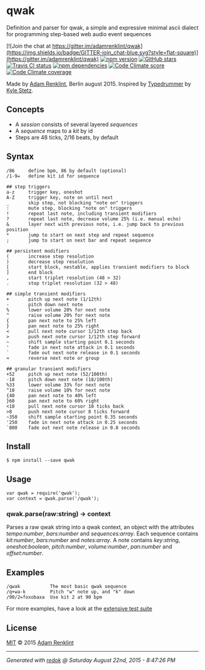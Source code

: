 qwak
====

Definition and parser for qwak, a simple and expressive minimal ascii dialect for programming step-based web audio event sequences

[![Join the chat at https://gitter.im/adamrenklint/qwak](https://img.shields.io/badge/GITTER-join_chat-blue.svg?style=flat-square)](https://gitter.im/adamrenklint/qwak)
 [![npm version](https://img.shields.io/npm/v/qwak.svg?style=flat-square)](https://www.npmjs.com/package/qwak) 
 [![GitHub stars](https://img.shields.io/github/stars/adamrenklint/qwak.svg?style=flat-square)](https://github.com/adamrenklint/qwak/stargazers)
 [![Travis CI status](https://img.shields.io/travis/adamrenklint/qwak.svg?style=flat-square)](https://travis-ci.org/adamrenklint/qwak)
 [![npm dependencies](https://img.shields.io/david/adamrenklint/qwak.svg?style=flat-square)](https://david-dm.org/adamrenklint/qwak)
 [![Code Climate score](https://img.shields.io/codeclimate/github/adamrenklint/qwak.svg?style=flat-square)](https://codeclimate.com/github/adamrenklint/qwak)
 [![Code Climate coverage](https://img.shields.io/codeclimate/coverage/github/adamrenklint/qwak.svg?style=flat-square)](https://codeclimate.com/github/adamrenklint/qwak)


Made by [Adam Renklint](http://adamrenklint.com), Berlin august 2015. Inspired by [Typedrummer](http://typedrummer.com/) by [Kyle Stetz](http://kylestetz.com/).

## Concepts

- A *session* consists of several layered *sequences*
- A *sequence* maps to a *kit* by id
- Steps are 48 ticks, 2/16 beats, by default

## Syntax

```
/86     define bpm, 86 by default (optional)
/1-9=   define kit id for sequence

## step triggers
a-z     trigger key, oneshot
A-Z     trigger key, note on until next
_       skip step, not blocking "note on" triggers
:       mute step, blocking "note on" triggers
!       repeat last note, including transient modifiers
?       repeat last note, decrease volume 25% (i.e. manual echo)
&       layer next with previous note, i.e. jump back to previous position
*       jump to start on next step and repeat sequence
;       jump to start on next bar and repeat sequence

## persistent modifiers
(       increase step resolution
)       decrease step resolution
[       start block, nestable, applies transient modifiers to block
]       end block
,       start triplet resolution (48 > 32)
.       stop triplet resolution (32 > 48)

## simple transient modifiers
+       pitch up next note (1/12th)
-       pitch down next note
%       lower volume 20% for next note
^       raise volume 20% for next note
{       pan next note to 25% left
}       pan next note to 25% right
<       pull next note cursor 1/12th step back
>       push next note cursor 1/12th step forward
~       shift sample starting point 0.1 seconds
'       fade in next note attack in 0.1 seconds
`       fade out next note release in 0.1 seconds
≈       reverse next note or group

## granular transient modifiers
+52     pitch up next note (52/100th)
-18     pitch down next note (18/100th)
%33     lower volume 33% for next note
^10     raise volume 10% for next note
{40     pan next note to 40% left
}60     pan next note to 60% right
<10     pull next note cursor 10 ticks back
>8      push next note cursor 8 ticks forward
~350    shift sample starting point 0.35 seconds
'250    fade in next note attack in 0.25 seconds
`800    fade out next note release in 0.8 seconds
```

## Install

```
$ npm install --save qwak
```

## Usage

```
var qwak = require('qwak');
var context = qwak.parse('/qwak');
```

### qwak.parse(raw:string) -> context

Parses a raw qwak string into a qwak context, an object with the attributes *tempo:number*, *bars:number* and *sequences:array*. Each sequence contains *kit:number*, *bars:number* and *notes:array*. A note contains *key:string*, *oneshot:boolean*, *pitch:number*, *volume:number*, *pan:number* and *offset:number*.

## Examples

```
/qwak           The most basic qwak sequence
/q+wa-k         Pitch "w" note up, and "k" down
/90/2=foxobaxa  Use kit 2 at 90 bpm
```

For more examples, have a look at the [extensive test suite](https://github.com/adamrenklint/qwak/blob/master/test/qwak.test.js)

## License

[MIT](https://github.com/adamrenklint/qwak/blob/master/LICENSE.md) © 2015 [Adam Renklint](http://adamrenklint.com)

---
*Generated with [redok](https://github.com/adamrenklint/redok) @ Saturday August 22nd, 2015 - 8:47:26 PM*